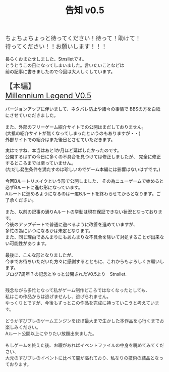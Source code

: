 ﻿---
layout: post
title: 告知 v0.5
---
<span style="font-size:large;"><span style="color:#333">
ちょちょちょっと待ってください！待って！助けて！<br/>
待ってください！！お願いします！！！</span></span><br/><br/>
長らくおまたせしました、Stnslletです。<br/>
とうとうこの日になってしまいました。言いたいことなどは<br/>
前の記事に書きましたので今回は大人しくしています。<br/><br/>
<span style="font-size:x-large;">【本編】</span><br/>
<span style="font-size:x-large;"><a href="https://ux.getuploader.com/millenniumlegend/download/40" target="_blank" title="Millennium Legend V.0.5">Millennium Legend V0.5</a></span><br/><br/>
バージョンアップに伴いまして、ネタバレ防止や諸々の事情で
BBSの方を白紙にさせていただきました。<br/><br/>
また、外部のフリーゲーム紹介サイトでの公開はまだしておりません。<br/>
(大抵の紹介サイトが無くなってしまったというのもありますが・・)<br/>
外部サイトでの紹介はまた後日とさせていただきます。<br/>

実はですね、本当はあと1か月ほど延ばしたかったのです。<br/>
公開するはずの今日に多くの不具合を見つけては修正しましたが、
完全に修正するところまでは至っていません。<br/>
(ただし発生条件を満たすのは珍しいのでゲーム本編には影響はないはずです。)<br/><br/>
今回Bルートリメイクという形で公開しました、
その為ニューゲームで始めると必ずBルートに進む形になっています。<br/>
Aルートに進めるようになるのは一度Bルートを終わらせてからとなります。ご了承ください。<br/><br/>
また、以前の記事の通りAルートの挙動は現在保証できない状況となっております。<br/>
今後のアップデートで普通に遊べるように改善を進めていますが、<br/>多忙の為にいつになるかは未定となります。<br/>
また、同じ理由であんまりにもあんまりな不具合を除いて対処することが出来ない可能性があります。<br/><br/>
最後に、こんな形となりましたが、<br/>
今までお待ちいただいた方々に感謝するとともに、これからもよろしくお願いします。<br/>
ブログ7周年？の記念とやっと公開されたV0.5より　Stnsllet.
<br/><br/>

<span style="color:#333">
残念ながら多忙となって私がゲーム制作どころではなくなったとしても、<br/>
私はこの作品からは逃げませんし、逃げられません。<br/>
ゆっくりとですが、今後もずっとこの作品を完成に持っていこうと考えています。<br/><br/>
どうかすぴブレのゲームエンジンをほぼ最大まで生かした本作品を心行くまでお楽しみください。<br/>
Aルート公開以上にやりたい放題出来ました。<br/><br/>
もしゲームを終えた後、お暇があればイベントファイルの中身を眺めてみてください、<br/>
大元のすぴブレのイベントに比べて闇が溢れており、私なりの技術の結晶となっております。<br/>
</span>
